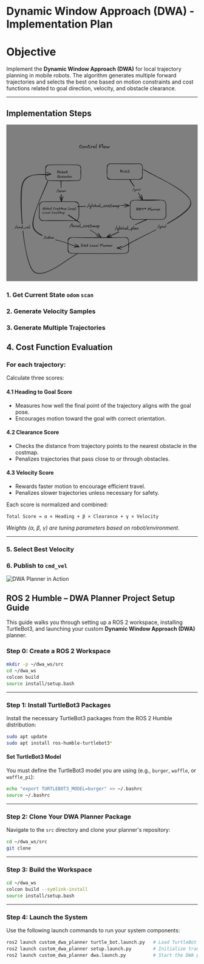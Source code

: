 
# Dynamic Window Approach (DWA) - Implementation Plan

# Objective
Implement the **Dynamic Window Approach (DWA)** for local trajectory planning in mobile robots. The algorithm generates multiple forward trajectories and selects the best one based on motion constraints and cost functions related to goal direction, velocity, and obstacle clearance.

---

##  Implementation Steps
![Implementation Steps](image/control_flow_dwa.png)

### 1. Get Current State `odom` `scan`


### 2. Generate Velocity Samples


### 3. Generate Multiple Trajectories


## 4. Cost Function Evaluation

### For each trajectory:
Calculate three scores:

#### 4.1 Heading to Goal Score
- Measures how well the final point of the trajectory aligns with the goal pose.
- Encourages motion toward the goal with correct orientation.

#### 4.2 Clearance Score
- Checks the distance from trajectory points to the nearest obstacle in the costmap.
- Penalizes trajectories that pass close to or through obstacles.

#### 4.3 Velocity Score
- Rewards faster motion to encourage efficient travel.
- Penalizes slower trajectories unless necessary for safety.

Each score is normalized and combined:

```
Total Score = α × Heading + β × Clearance + γ × Velocity
```

*Weights (α, β, γ) are tuning parameters based on robot/environment.*

---
### 5. Select Best Velocity



### 6. Publish to `cmd_vel`

![DWA Planner in Action](image/dwa.gif)

## ROS 2 Humble – DWA Planner Project Setup Guide

This guide walks you through setting up a ROS 2 workspace, installing TurtleBot3, and launching your custom **Dynamic Window Approach (DWA)** planner.


###  Step 0: Create a ROS 2 Workspace

```bash
mkdir -p ~/dwa_ws/src
cd ~/dwa_ws
colcon build
source install/setup.bash
```

---

###  Step 1: Install TurtleBot3 Packages

Install the necessary TurtleBot3 packages from the ROS 2 Humble distribution:

```bash
sudo apt update
sudo apt install ros-humble-turtlebot3* 
```

#### Set TurtleBot3 Model

You must define the TurtleBot3 model you are using (e.g., `burger`, `waffle`, or `waffle_pi`):

```bash
echo "export TURTLEBOT3_MODEL=burger" >> ~/.bashrc
source ~/.bashrc
```

---

###  Step 2: Clone Your DWA Planner Package

Navigate to the `src` directory and clone your planner's repository:

```bash
cd ~/dwa_ws/src
git clone 
```

---

###  Step 3: Build the Workspace

```bash
cd ~/dwa_ws
colcon build --symlink-install
source install/setup.bash
```
---

### Step 4: Launch the System

Use the following launch commands to run your system components:

```bash
ros2 launch custom_dwa_planner turtle_bot.launch.py   # Load TurtleBot in simulation
ros2 launch custom_dwa_planner setup.launch.py        # Initialize transforms, sensors
ros2 launch custom_dwa_planner dwa.launch.py          # Start the DWA planner node
```
